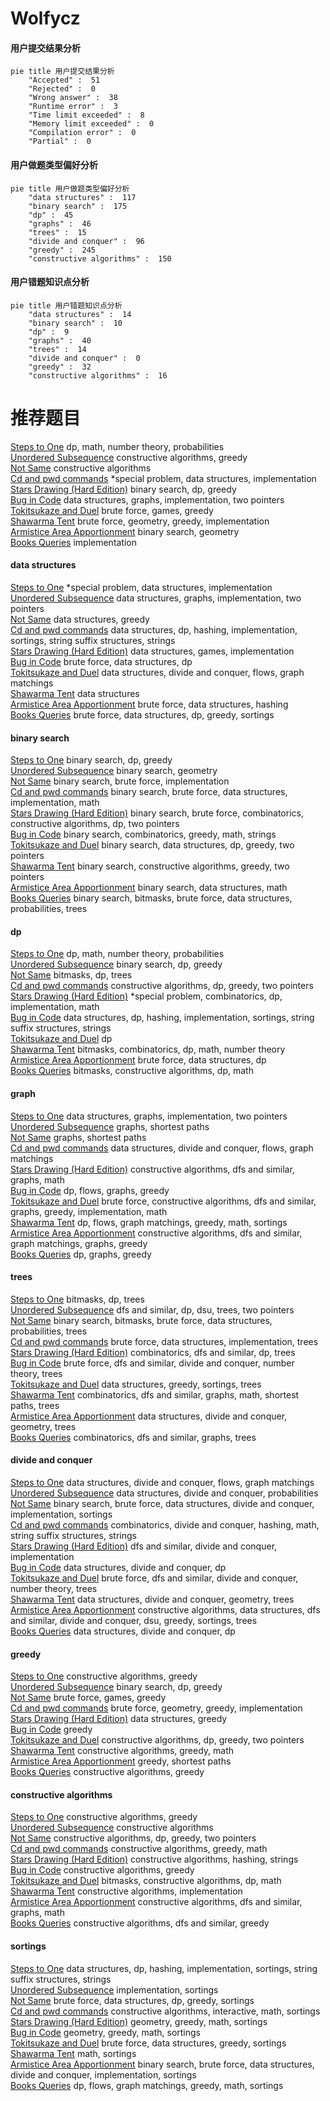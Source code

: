 # Wolfycz
<!-- tabs:start -->
#### **用户提交结果分析**

```mermaid
pie title 用户提交结果分析
    "Accepted" :  51
    "Rejected" :  0
    "Wrong answer" :  38
    "Runtime error" :  3
    "Time limit exceeded" :  8
    "Memory limit exceeded" :  0
    "Compilation error" :  0
    "Partial" :  0
```
#### **用户做题类型偏好分析**

```mermaid
pie title 用户做题类型偏好分析
    "data structures" :  117
    "binary search" :  175
    "dp" :  45
    "graphs" :  46
    "trees" :  15
    "divide and conquer" :  96
    "greedy" :  245
    "constructive algorithms" :  150
```
#### **用户错题知识点分析**

```mermaid
pie title 用户错题知识点分析
    "data structures" :  14
    "binary search" :  10
    "dp" :  9
    "graphs" :  40
    "trees" :  14
    "divide and conquer" :  0
    "greedy" :  32
    "constructive algorithms" :  16
```
<!-- tabs:end -->
# 推荐题目
[Steps to One](http://codeforces.com/problemset/problem/1139/D)		dp,
                        math,
                        number theory,
                        probabilities		  
[Unordered Subsequence](http://codeforces.com/problemset/problem/27/C)		constructive algorithms,
                        greedy		  
[Not Same](https://codeforces.com/contest/1261/problem/E)		constructive algorithms		  
[Cd and pwd commands](http://codeforces.com/problemset/problem/158/C)		*special problem,
                        data structures,
                        implementation		  
[Stars Drawing (Hard Edition)](http://codeforces.com/problemset/problem/1015/E2)		binary search,
                        dp,
                        greedy		  
[Bug in Code](http://codeforces.com/problemset/problem/420/C)		data structures,
                        graphs,
                        implementation,
                        two pointers		  
[Tokitsukaze and Duel](http://codeforces.com/problemset/problem/1190/C)		brute force,
                        games,
                        greedy		  
[Shawarma Tent](http://codeforces.com/problemset/problem/1271/C)		brute force,
                        geometry,
                        greedy,
                        implementation		  
[Armistice Area Apportionment](http://codeforces.com/problemset/problem/645/G)		binary search,
                        geometry		  
[Books Queries](https://codeforces.com/contest/1489/problem/E)		implementation		  
<!-- tabs:start -->
#### **data structures**
[Steps to One](http://codeforces.com/problemset/problem/158/C)		*special problem,
                        data structures,
                        implementation		  
[Unordered Subsequence](http://codeforces.com/problemset/problem/420/C)		data structures,
                        graphs,
                        implementation,
                        two pointers		  
[Not Same](http://codeforces.com/problemset/problem/174/C)		data structures,
                        greedy		  
[Cd and pwd commands](http://codeforces.com/problemset/problem/633/C)		data structures,
                        dp,
                        hashing,
                        implementation,
                        sortings,
                        string suffix structures,
                        strings		  
[Stars Drawing (Hard Edition)](http://codeforces.com/problemset/problem/930/D)		data structures,
                        games,
                        implementation		  
[Bug in Code](http://codeforces.com/problemset/problem/263/E)		brute force,
                        data structures,
                        dp		  
[Tokitsukaze and Duel](http://codeforces.com/problemset/problem/793/G)		data structures,
                        divide and conquer,
                        flows,
                        graph matchings		  
[Shawarma Tent](http://codeforces.com/problemset/problem/1234/D)		data structures		  
[Armistice Area Apportionment](http://codeforces.com/problemset/problem/1340/F)		brute force,
                        data structures,
                        hashing		  
[Books Queries](http://codeforces.com/problemset/problem/777/E)		brute force,
                        data structures,
                        dp,
                        greedy,
                        sortings		  
#### **binary search**
[Steps to One](http://codeforces.com/problemset/problem/1015/E2)		binary search,
                        dp,
                        greedy		  
[Unordered Subsequence](http://codeforces.com/problemset/problem/645/G)		binary search,
                        geometry		  
[Not Same](http://codeforces.com/problemset/problem/1293/A)		binary search,
                        brute force,
                        implementation		  
[Cd and pwd commands](http://codeforces.com/problemset/problem/776/C)		binary search,
                        brute force,
                        data structures,
                        implementation,
                        math		  
[Stars Drawing (Hard Edition)](http://codeforces.com/problemset/problem/1366/E)		binary search,
                        brute force,
                        combinatorics,
                        constructive algorithms,
                        dp,
                        two pointers		  
[Bug in Code](http://codeforces.com/problemset/problem/1301/C)		binary search,
                        combinatorics,
                        greedy,
                        math,
                        strings		  
[Tokitsukaze and Duel](http://codeforces.com/problemset/problem/1492/C)		binary search,
                        data structures,
                        dp,
                        greedy,
                        two pointers		  
[Shawarma Tent](http://codeforces.com/problemset/problem/1463/D)		binary search,
                        constructive algorithms,
                        greedy,
                        two pointers		  
[Armistice Area Apportionment](http://codeforces.com/problemset/problem/1490/G)		binary search,
                        data structures,
                        math		  
[Books Queries](http://codeforces.com/problemset/problem/1479/D)		binary search,
                        bitmasks,
                        brute force,
                        data structures,
                        probabilities,
                        trees		  
#### **dp**
[Steps to One](http://codeforces.com/problemset/problem/1139/D)		dp,
                        math,
                        number theory,
                        probabilities		  
[Unordered Subsequence](http://codeforces.com/problemset/problem/1015/E2)		binary search,
                        dp,
                        greedy		  
[Not Same](http://codeforces.com/problemset/problem/599/E)		bitmasks,
                        dp,
                        trees		  
[Cd and pwd commands](http://codeforces.com/problemset/problem/733/C)		constructive algorithms,
                        dp,
                        greedy,
                        two pointers		  
[Stars Drawing (Hard Edition)](http://codeforces.com/problemset/problem/1403/C)		*special problem,
                        combinatorics,
                        dp,
                        implementation,
                        math		  
[Bug in Code](http://codeforces.com/problemset/problem/633/C)		data structures,
                        dp,
                        hashing,
                        implementation,
                        sortings,
                        string suffix structures,
                        strings		  
[Tokitsukaze and Duel](http://codeforces.com/problemset/problem/1066/F)		dp		  
[Shawarma Tent](http://codeforces.com/problemset/problem/547/C)		bitmasks,
                        combinatorics,
                        dp,
                        math,
                        number theory		  
[Armistice Area Apportionment](http://codeforces.com/problemset/problem/263/E)		brute force,
                        data structures,
                        dp		  
[Books Queries](http://codeforces.com/problemset/problem/1423/J)		bitmasks,
                        constructive algorithms,
                        dp,
                        math		  
#### **graph**
[Steps to One](http://codeforces.com/problemset/problem/420/C)		data structures,
                        graphs,
                        implementation,
                        two pointers		  
[Unordered Subsequence](http://codeforces.com/problemset/problem/25/C)		graphs,
                        shortest paths		  
[Not Same](http://codeforces.com/problemset/problem/1473/E)		graphs,
                        shortest paths		  
[Cd and pwd commands](http://codeforces.com/problemset/problem/793/G)		data structures,
                        divide and conquer,
                        flows,
                        graph matchings		  
[Stars Drawing (Hard Edition)](https://codeforces.com/contest/1104/problem/E)		constructive algorithms,
                        dfs and similar,
                        graphs,
                        math		  
[Bug in Code](http://codeforces.com/problemset/problem/730/I)		dp,
                        flows,
                        graphs,
                        greedy		  
[Tokitsukaze and Duel](http://codeforces.com/problemset/problem/1487/C)		brute force,
                        constructive algorithms,
                        dfs and similar,
                        graphs,
                        greedy,
                        implementation,
                        math		  
[Shawarma Tent](http://codeforces.com/problemset/problem/1437/C)		dp,
                        flows,
                        graph matchings,
                        greedy,
                        math,
                        sortings		  
[Armistice Area Apportionment](http://codeforces.com/problemset/problem/1470/D)		constructive algorithms,
                        dfs and similar,
                        graph matchings,
                        graphs,
                        greedy		  
[Books Queries](http://codeforces.com/problemset/problem/1476/C)		dp,
                        graphs,
                        greedy		  
#### **trees**
[Steps to One](http://codeforces.com/problemset/problem/599/E)		bitmasks,
                        dp,
                        trees		  
[Unordered Subsequence](http://codeforces.com/problemset/problem/516/D)		dfs and similar,
                        dp,
                        dsu,
                        trees,
                        two pointers		  
[Not Same](http://codeforces.com/problemset/problem/1479/D)		binary search,
                        bitmasks,
                        brute force,
                        data structures,
                        probabilities,
                        trees		  
[Cd and pwd commands](http://codeforces.com/problemset/problem/1511/C)		brute force,
                        data structures,
                        implementation,
                        trees		  
[Stars Drawing (Hard Edition)](http://codeforces.com/problemset/problem/1499/F)		combinatorics,
                        dfs and similar,
                        dp,
                        trees		  
[Bug in Code](http://codeforces.com/problemset/problem/1491/E)		brute force,
                        dfs and similar,
                        divide and conquer,
                        number theory,
                        trees		  
[Tokitsukaze and Duel](http://codeforces.com/problemset/problem/1466/D)		data structures,
                        greedy,
                        sortings,
                        trees		  
[Shawarma Tent](http://codeforces.com/problemset/problem/1495/D)		combinatorics,
                        dfs and similar,
                        graphs,
                        math,
                        shortest paths,
                        trees		  
[Armistice Area Apportionment](http://codeforces.com/problemset/problem/1303/G)		data structures,
                        divide and conquer,
                        geometry,
                        trees		  
[Books Queries](http://codeforces.com/problemset/problem/1454/E)		combinatorics,
                        dfs and similar,
                        graphs,
                        trees		  
#### **divide and conquer**
[Steps to One](http://codeforces.com/problemset/problem/793/G)		data structures,
                        divide and conquer,
                        flows,
                        graph matchings		  
[Unordered Subsequence](http://codeforces.com/problemset/problem/1316/F)		data structures,
                        divide and conquer,
                        probabilities		  
[Not Same](http://codeforces.com/problemset/problem/1461/D)		binary search,
                        brute force,
                        data structures,
                        divide and conquer,
                        implementation,
                        sortings		  
[Cd and pwd commands](http://codeforces.com/problemset/problem/1466/G)		combinatorics,
                        divide and conquer,
                        hashing,
                        math,
                        string suffix structures,
                        strings		  
[Stars Drawing (Hard Edition)](http://codeforces.com/problemset/problem/1490/D)		dfs and similar,
                        divide and conquer,
                        implementation		  
[Bug in Code](https://codeforces.com/contest/1483/problem/C)		data structures,
                        divide and conquer,
                        dp		  
[Tokitsukaze and Duel](http://codeforces.com/problemset/problem/1491/E)		brute force,
                        dfs and similar,
                        divide and conquer,
                        number theory,
                        trees		  
[Shawarma Tent](http://codeforces.com/problemset/problem/1303/G)		data structures,
                        divide and conquer,
                        geometry,
                        trees		  
[Armistice Area Apportionment](http://codeforces.com/problemset/problem/1494/D)		constructive algorithms,
                        data structures,
                        dfs and similar,
                        divide and conquer,
                        dsu,
                        greedy,
                        sortings,
                        trees		  
[Books Queries](http://codeforces.com/problemset/problem/1482/E)		data structures,
                        divide and conquer,
                        dp		  
#### **greedy**
[Steps to One](http://codeforces.com/problemset/problem/27/C)		constructive algorithms,
                        greedy		  
[Unordered Subsequence](http://codeforces.com/problemset/problem/1015/E2)		binary search,
                        dp,
                        greedy		  
[Not Same](http://codeforces.com/problemset/problem/1190/C)		brute force,
                        games,
                        greedy		  
[Cd and pwd commands](http://codeforces.com/problemset/problem/1271/C)		brute force,
                        geometry,
                        greedy,
                        implementation		  
[Stars Drawing (Hard Edition)](http://codeforces.com/problemset/problem/174/C)		data structures,
                        greedy		  
[Bug in Code](http://codeforces.com/problemset/problem/67/B)		greedy		  
[Tokitsukaze and Duel](http://codeforces.com/problemset/problem/733/C)		constructive algorithms,
                        dp,
                        greedy,
                        two pointers		  
[Shawarma Tent](http://codeforces.com/problemset/problem/468/A)		constructive algorithms,
                        greedy,
                        math		  
[Armistice Area Apportionment](http://codeforces.com/problemset/problem/3/A)		greedy,
                        shortest paths		  
[Books Queries](http://codeforces.com/problemset/problem/1474/E)		constructive algorithms,
                        greedy		  
#### **constructive algorithms**
[Steps to One](http://codeforces.com/problemset/problem/27/C)		constructive algorithms,
                        greedy		  
[Unordered Subsequence](https://codeforces.com/contest/1261/problem/E)		constructive algorithms		  
[Not Same](http://codeforces.com/problemset/problem/733/C)		constructive algorithms,
                        dp,
                        greedy,
                        two pointers		  
[Cd and pwd commands](http://codeforces.com/problemset/problem/468/A)		constructive algorithms,
                        greedy,
                        math		  
[Stars Drawing (Hard Edition)](https://codeforces.com/contest/1113/problem/D)		constructive algorithms,
                        hashing,
                        strings		  
[Bug in Code](http://codeforces.com/problemset/problem/1474/E)		constructive algorithms,
                        greedy		  
[Tokitsukaze and Duel](http://codeforces.com/problemset/problem/1423/J)		bitmasks,
                        constructive algorithms,
                        dp,
                        math		  
[Shawarma Tent](http://codeforces.com/problemset/problem/268/C)		constructive algorithms,
                        implementation		  
[Armistice Area Apportionment](https://codeforces.com/contest/1104/problem/E)		constructive algorithms,
                        dfs and similar,
                        graphs,
                        math		  
[Books Queries](http://codeforces.com/problemset/problem/339/E)		constructive algorithms,
                        dfs and similar,
                        greedy		  
#### **sortings**
[Steps to One](http://codeforces.com/problemset/problem/633/C)		data structures,
                        dp,
                        hashing,
                        implementation,
                        sortings,
                        string suffix structures,
                        strings		  
[Unordered Subsequence](http://codeforces.com/problemset/problem/792/A)		implementation,
                        sortings		  
[Not Same](http://codeforces.com/problemset/problem/777/E)		brute force,
                        data structures,
                        dp,
                        greedy,
                        sortings		  
[Cd and pwd commands](http://codeforces.com/problemset/problem/1270/D)		constructive algorithms,
                        interactive,
                        math,
                        sortings		  
[Stars Drawing (Hard Edition)](https://codeforces.com/contest/1496/problem/C)		geometry,
                        greedy,
                        math,
                        sortings		  
[Bug in Code](http://codeforces.com/problemset/problem/1495/A)		geometry,
                        greedy,
                        math,
                        sortings		  
[Tokitsukaze and Duel](http://codeforces.com/problemset/problem/1497/A)		brute force,
                        data structures,
                        greedy,
                        sortings		  
[Shawarma Tent](http://codeforces.com/problemset/problem/1427/A)		math,
                        sortings		  
[Armistice Area Apportionment](http://codeforces.com/problemset/problem/1461/D)		binary search,
                        brute force,
                        data structures,
                        divide and conquer,
                        implementation,
                        sortings		  
[Books Queries](http://codeforces.com/problemset/problem/1437/C)		dp,
                        flows,
                        graph matchings,
                        greedy,
                        math,
                        sortings		  
<!-- tabs:end -->
